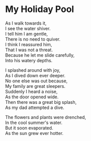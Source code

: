 # My Holiday Pool

As I walk towards it,  
I see the water shiver.  
I tell him I am gentle,  
There is no need to quiver.  
I think I reassured him,  
That I was not a threat.  
Because he let me slide carefully,  
Into his watery depths.

I splashed around with joy,  
As I dived down ever deeper.  
No one else was out because,  
My family are great sleepers.  
Suddenly I heard a noise,  
As the door opened wide.  
Then there was a great big splash,  
As my dad attempted a dive.

The flowers and plants were drenched,  
In the cool summer's water.  
But it soon evaporated.  
As the sun grew ever hotter.  
